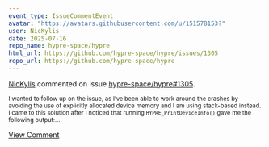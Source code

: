 ```yaml
---
event_type: IssueCommentEvent
avatar: "https://avatars.githubusercontent.com/u/151578153?"
user: NicKylis
date: 2025-07-16
repo_name: hypre-space/hypre
html_url: https://github.com/hypre-space/hypre/issues/1305
repo_url: https://github.com/hypre-space/hypre
---
```


<a href='https://github.com/NicKylis' target='_blank'>NicKylis</a> commented on issue <a href='https://github.com/hypre-space/hypre/issues/1305' target='_blank'>hypre-space/hypre#1305</a>.

<small>I wanted to follow up on the issue, as I’ve been able to work around the crashes by avoiding the use of explicitly allocated device memory and I am using stack-based instead. I came to this solution after I noticed that running `HYPRE_PrintDeviceInfo()` gave me the following output:...</small>

<a href='https://github.com/hypre-space/hypre/issues/1305' target='_blank'>View Comment</a>